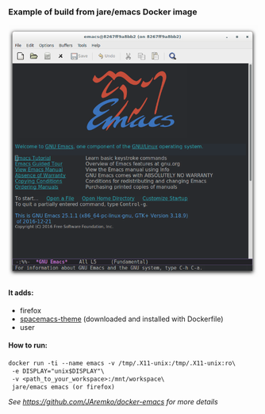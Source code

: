 ### Example of build from jare/emacs Docker image

![emacs with spacemacs-theme](img/emacs.png)

#### It adds:
 - firefox
 - [spacemacs-theme](https://github.com/nashamri/spacemacs-theme) (downloaded and installed with Dockerfile)
 - user

#### How to run:
```
docker run -ti --name emacs -v /tmp/.X11-unix:/tmp/.X11-unix:ro\
 -e DISPLAY="unix$DISPLAY"\
 -v <path_to_your_workspace>:/mnt/workspace\
 jare/emacs emacs (or firefox)
```

*See https://github.com/JAremko/docker-emacs for more details*
